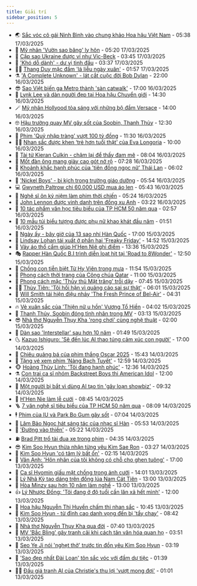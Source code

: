 ```yaml
---
title: Giải trí
sidebar_position: 5
---
```


<!-- vnexpress-giai-tri:START -->
- 🌏 [Sắc vóc cô gái Ninh Bình vào chung khảo Hoa hậu Việt Nam](https://vnexpress.net/sac-voc-co-gai-ninh-binh-vao-chung-khao-hoa-hau-viet-nam-4862179.html) - 05:38 17/03/2025
- 💫 [Mỹ nhân &#39;Vườn sao băng&#39; ly hôn](https://vnexpress.net/my-nhan-vuon-sao-bang-ly-hon-4862237.html) - 05:20 17/03/2025
- 🌮 [Cặp sao Ukraine được ví như Vic-Beck](https://vnexpress.net/cap-sao-ukraine-duoc-vi-nhu-vic-beck-4861946.html) - 03:45 17/03/2025
- 🧠 [&#39;Khó dỗ dành&#39; - dư vị tình đầu](https://vnexpress.net/giai-tri/phim/thu-vien-phim/the-first-frost-777) - 03:37 17/03/2025
- 👨‍🏫 [Thang Duy mặc đầm &#39;lá liễu ngày xuân&#39;](https://vnexpress.net/thang-duy-mac-dam-la-lieu-ngay-xuan-4862116.html) - 01:57 17/03/2025
- ⚗️ [&#39;A Complete Unknown&#39; - lát cắt cuộc đời Bob Dylan](https://vnexpress.net/giai-tri/phim/thu-vien-phim/a-complete-unknown-780) - 22:00 16/03/2025
- 😎 [Sao Việt biến ga Metro thành &#39;sàn catwalk&#39;](https://vnexpress.net/sao-viet-bien-ga-metro-thanh-san-catwalk-4862015.html) - 17:00 16/03/2025
- 🫣 [Lynk Lee và dàn người đẹp tại Hoa hậu Chuyển giới](https://vnexpress.net/lynk-lee-va-dan-nguoi-dep-tai-hoa-hau-chuyen-gioi-4861919.html) - 14:30 16/03/2025
- 🪄 [Mỹ nhân Hollyood tỏa sáng với những bộ đầm Versace](https://vnexpress.net/my-nhan-hollyood-toa-sang-voi-nhung-bo-dam-versace-4861978.html) - 14:00 16/03/2025
- 🤓 [Hậu trường quay MV gây sốt của Soobin, Thanh Thủy](https://vnexpress.net/hau-truong-quay-mv-gay-sot-cua-soobin-thanh-thuy-4861998.html) - 12:30 16/03/2025
- 🫶 [Phim &#39;Quỷ nhập tràng&#39; vượt 100 tỷ đồng](https://vnexpress.net/phim-quy-nhap-trang-vuot-100-ty-dong-4862001.html) - 11:30 16/03/2025
- 🧑‍🏫 [Nhan sắc được khen ‘trẻ hơn tuổi thật’ của Eva Longoria](https://vnexpress.net/nhan-sac-duoc-khen-tre-hon-tuoi-that-cua-eva-longoria-4861922.html) - 10:00 16/03/2025
- 🦄 [Tài tử Kieran Culkin - chậm lại để thấy đam mê](https://vnexpress.net/tai-tu-kieran-culkin-cham-lai-de-thay-dam-me-4860485.html) - 08:04 16/03/2025
- 💫 [Mốt đàn ông mang giày cao gót nở rộ](https://vnexpress.net/mot-dan-ong-mang-giay-cao-got-no-ro-4861935.html) - 07:28 16/03/2025
- 🎊 [Khoảnh khắc hạnh phúc của &#39;tiên đồng ngọc nữ&#39; Thái Lan](https://vnexpress.net/khoanh-khac-hanh-phuc-cua-tien-dong-ngoc-nu-thai-lan-4861934.html) - 06:02 16/03/2025
- 👹 [&#39;Nickel Boys&#39; - bi kịch trong trường giáo dưỡng](https://vnexpress.net/giai-tri/phim/thu-vien-phim/nickel-boys-779) - 05:54 16/03/2025
- 💻 [Gwyneth Paltrow chi 60.000 USD mua áo len](https://vnexpress.net/gwyneth-paltrow-chi-60-000-usd-mua-ao-len-4861901.html) - 05:43 16/03/2025
- 🤡 [Nghệ sĩ ôn kỷ niệm làm phim thời chiến](https://vnexpress.net/nghe-si-on-ky-niem-lam-phim-thoi-chien-4861809.html) - 05:24 16/03/2025
- 🥰 [John Lennon được vinh danh trên đồng xu Anh](https://vnexpress.net/john-lennon-duoc-vinh-danh-tren-dong-xu-anh-4861862.html) - 03:22 16/03/2025
- 🚀 [10 tác phẩm văn học tiêu biểu của TP HCM 50 năm qua](https://vnexpress.net/10-tac-pham-van-hoc-tieu-bieu-cua-tp-hcm-50-nam-qua-4861641.html) - 02:57 16/03/2025
- 📝 [10 mẫu túi biểu tượng được phụ nữ khao khát đầu năm](https://vnexpress.net/10-mau-tui-bieu-tuong-duoc-phu-nu-khao-khat-dau-nam-4857467.html) - 01:51 16/03/2025
- 🐲 [Ngày ấy - bây giờ của 13 sao nhí Hàn Quốc](https://vnexpress.net/ngay-ay-bay-gio-cua-13-sao-nhi-han-quoc-4861602.html) - 17:00 15/03/2025
- 🎃 [Lindsay Lohan tái xuất ở phần hai &#39;Freaky Friday&#39;](https://vnexpress.net/lindsay-lohan-tai-xuat-o-phan-hai-freaky-friday-4861621.html) - 14:52 15/03/2025
- 🤠 [Váy áo thổ cẩm giúp H&#39;Hen Niê ghi điểm](https://vnexpress.net/vay-ao-tho-cam-giup-h-hen-nie-ghi-diem-4861674.html) - 13:36 15/03/2025
- 🎭 [Rapper Hàn Quốc B.I trình diễn loạt hit tại &#39;Road to 8Wonder&#39;](https://vnexpress.net/rapper-han-quoc-b-i-trinh-dien-loat-hit-tai-road-to-8wonder-4861426-tong-thuat.html) - 12:50 15/03/2025
- 🧰 [Chồng con tiễn biệt Từ Hy Viên trong mưa](https://vnexpress.net/chong-con-tien-biet-tu-hy-vien-trong-mua-4861783.html) - 11:54 15/03/2025
- 🦍 [Phong cách thời trang của Công chúa Qatar](https://vnexpress.net/phong-cach-thoi-trang-cua-cong-chua-qatar-4860763.html) - 11:00 15/03/2025
- 🌝 [Phong cách mặc &#39;Thủy thủ Mặt trăng&#39; trỗi dậy](https://vnexpress.net/phong-cach-mac-thuy-thu-mat-trang-troi-day-4861665.html) - 07:45 15/03/2025
- 🧑‍💻 [Thùy Tiên: &#39;Tôi hối hận vì quảng cáo sai sự thật&#39;](https://vnexpress.net/thuy-tien-toi-hoi-han-vi-quang-cao-sai-su-that-4858130.html) - 06:01 15/03/2025
- 🥸 [Will Smith tái hiện điệu nhảy &#39;The Fresh Prince of Bel-Air&#39;](https://vnexpress.net/will-smith-tai-hien-dieu-nhay-the-fresh-prince-of-bel-air-4861596.html) - 04:31 15/03/2025
- 🔥 [Vẻ xuân sắc của &#39;Thiện nữ u hồn&#39; Vương Tổ Hiền](https://vnexpress.net/ve-xuan-sac-cua-thien-nu-u-hon-vuong-to-hien-4859209.html) - 04:02 15/03/2025
- 🐎 [Thanh Thủy, Soobin đóng tình nhân trong MV](https://vnexpress.net/thanh-thuy-soobin-dong-tinh-nhan-trong-mv-4861514.html) - 03:13 15/03/2025
- 😎 [Nhà thơ Nguyễn Thụy Kha &#39;rong chơi&#39; cùng nghệ thuật](https://vnexpress.net/nha-tho-nguyen-thuy-kha-rong-choi-cung-nghe-thuat-4861357.html) - 02:00 15/03/2025
- 🦄 [Dàn sao &#39;Interstellar&#39; sau hơn 10 năm](https://vnexpress.net/dan-sao-interstellar-sau-hon-10-nam-4859905.html) - 01:49 15/03/2025
- 🌜 [Kazuo Ishiguro: &#39;Sẽ đến lúc AI thao túng cảm xúc con người&#39;](https://vnexpress.net/kazuo-ishiguro-se-den-luc-ai-thao-tung-cam-xuc-con-nguoi-4860633.html) - 17:00 14/03/2025
- 🚦 [Chiêu quảng bá của phim thắng Oscar 2025](https://vnexpress.net/chieu-quang-ba-cua-phim-thang-oscar-2025-4857363.html) - 15:43 14/03/2025
- 🧐 [Tặng vé xem phim &#39;Nàng Bạch Tuyết&#39;](https://vnexpress.net/tang-ve-xem-phim-nang-bach-tuyet-4860982.html) - 12:59 14/03/2025
- 🐵 [Hoàng Thùy Linh: &#39;Tôi đang hạnh phúc&#39;](https://vnexpress.net/hoang-thuy-linh-toi-dang-hanh-phuc-4861480.html) - 12:36 14/03/2025
- ⚗️ [Con trai ca sĩ nhóm Backstreet Boys thi American Idol](https://vnexpress.net/con-trai-ca-si-nhom-backstreet-boys-thi-american-idol-4861290.html) - 12:00 14/03/2025
- 👺 [Một người bị bắt vì dùng AI tạo tin &#39;gây loạn showbiz&#39;](https://vnexpress.net/mot-nguoi-bi-bat-vi-dung-ai-tao-tin-gay-loan-showbiz-4861371.html) - 09:32 14/03/2025
- 🌊 [H&#39;Hen Nie làm lễ cưới](https://vnexpress.net/h-hen-nie-lam-le-cuoi-4861382.html) - 08:45 14/03/2025
- 🪜 [7 văn nghệ sĩ tiêu biểu của TP HCM 50 năm qua](https://vnexpress.net/7-van-nghe-si-tieu-bieu-cua-tp-hcm-50-nam-qua-4860996.html) - 08:09 14/03/2025
- 🕴 [Phim của IU và Park Bo Gum gây sốt](https://vnexpress.net/phim-cua-iu-va-park-bo-gum-gay-sot-4860653.html) - 07:04 14/03/2025
- 💃 [Lâm Bảo Ngọc hát sáng tác của nhạc sĩ Hàn](https://vnexpress.net/lam-bao-ngoc-hat-sang-tac-cua-nhac-si-han-4860372.html) - 05:53 14/03/2025
- 🦄 [&#39;Đường vào thiền&#39;](https://vnexpress.net/duong-vao-thien-4860628.html) - 05:22 14/03/2025
- ⛽️ [Brad Pitt trổ tài đua xe trong phim](https://vnexpress.net/brad-pitt-tro-tai-dua-xe-trong-phim-4861228.html) - 04:35 14/03/2025
- 😎 [Kim Soo Hyun thừa nhận từng yêu Kim Sae Ron](https://vnexpress.net/kim-soo-hyun-thua-nhan-tung-yeu-kim-sae-ron-4861199.html) - 03:27 14/03/2025
- 🌊 [Kim Soo Hyun &#39;có tâm lý bất ổn&#39;](https://vnexpress.net/kim-soo-hyun-co-tam-ly-bat-on-4861151.html) - 02:15 14/03/2025
- 🐲 [Văn Anh: &#39;Hôn nhân của tôi không có chỗ cho ghen tuông&#39;](https://vnexpress.net/van-anh-hon-nhan-cua-toi-khong-co-cho-cho-ghen-tuong-4859914.html) - 17:00 13/03/2025
- 💂 [Ca sĩ Hyomin giấu mặt chồng trong ảnh cưới](https://vnexpress.net/ca-si-hyomin-giau-mat-chong-trong-anh-cuoi-4861058.html) - 14:01 13/03/2025
- 🙉 [Lý Nhã Kỳ tạo dáng trên đồng lúa Nam Cát Tiên](https://vnexpress.net/ly-nha-ky-tao-dang-tren-dong-lua-nam-cat-tien-4860940.html) - 13:00 13/03/2025
- 💪 [Hòa Minzy sau hơn 10 năm làm nghề](https://vnexpress.net/hoa-minzy-sau-hon-10-nam-lam-nghe-4859554.html) - 13:00 13/03/2025
- 👍 [Lý Nhược Đồng: &#39;Tôi đang ở độ tuổi cần lăn xả hết mình&#39;](https://vnexpress.net/ly-nhuoc-dong-toi-dang-o-do-tuoi-can-lan-xa-het-minh-4860965.html) - 12:00 13/03/2025
- 💪 [Hoa hậu Nguyễn Thị Huyền chấm thi nhan sắc](https://vnexpress.net/hoa-hau-nguyen-thi-huyen-cham-thi-nhan-sac-4860846.html) - 10:45 13/03/2025
- 💄 [Kim Soo Hyun - từ đỉnh cao danh vọng đến bị &#39;tẩy chay&#39;](https://vnexpress.net/kim-soo-hyun-tu-dinh-cao-danh-vong-den-bi-tay-chay-4860652.html) - 08:42 13/03/2025
- 🦩 [Nhà thơ Nguyễn Thụy Kha qua đời](https://vnexpress.net/nha-tho-nguyen-thuy-kha-qua-doi-4860853.html) - 07:40 13/03/2025
- 🥸 [MV &#39;Bắc Bling&#39; gây tranh cãi khi cách tân văn hóa quan họ](https://vnexpress.net/mv-bac-bling-gay-tranh-cai-khi-cach-tan-van-hoa-quan-ho-4859872.html) - 03:51 13/03/2025
- 🧰 [Seo Ye Ji nói &#39;nghẹt thở&#39; trước tin đồn yêu Kim Soo Hyun](https://vnexpress.net/seo-ye-ji-noi-nghet-tho-truoc-tin-don-yeu-kim-soo-hyun-4860740.html) - 03:19 13/03/2025
- 💼 [&#39;Sao đẹp nhất Đài Loan&#39; tôn sắc vóc với đầm dự tiệc](https://vnexpress.net/sao-dep-nhat-dai-loan-ton-sac-voc-voi-dam-du-tiec-4860419.html) - 01:39 13/03/2025
- 🧑‍💻 [Đấu giá tranh AI của Christie&#39;s thu lợi &#39;vượt mong đợi&#39;](https://vnexpress.net/dau-gia-tranh-ai-cua-christie-s-thu-loi-vuot-mong-doi-4860543.html) - 01:01 13/03/2025<!-- vnexpress-giai-tri:END -->
